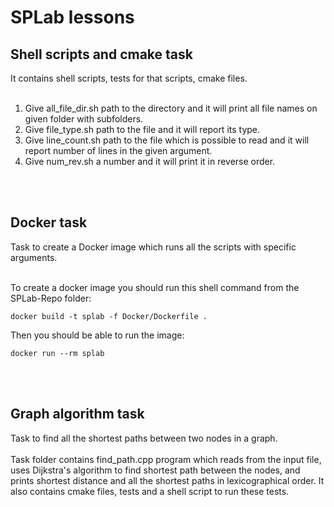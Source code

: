 # SPLab lessons
## Shell scripts and cmake task

It contains shell scripts, tests for that scripts, cmake files.<br />
<br />

1. Give all_file_dir.sh path to the directory and it will print all file names on given folder with subfolders.
2. Give file_type.sh path to the file and it will report its type.
3. Give line_count.sh path to the file which is possible to read and it will report number of lines in the given argument.
4. Give num_rev.sh a number and it will print it in reverse order.
<br />
<br />

## Docker task
Task to create a Docker image which runs all the scripts with specific arguments.<br />
<br />

To create a docker image you should run this shell command from the SPLab-Repo folder:
```
docker build -t splab -f Docker/Dockerfile .
```
Then you should be able to run the image:
```
docker run --rm splab
```
<br />
<br />

## Graph algorithm task
Task to find all the shortest paths between two nodes in a graph.<br />
<br />
Task folder contains find_path.cpp program which reads from the input file,
uses Dijkstra's algorithm to find shortest path between the nodes,
and prints shortest distance and all the shortest paths in lexicographical order.
It also contains cmake files, tests and a shell script to run these tests.